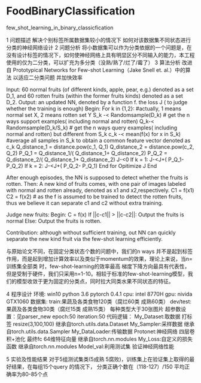 # FoodBinaryClassification
few_shot_learning_in_binary_classicfication

1 问题描述
解决个别标签所属数据集较小的情况下 如何对该数据集不同状态进行分类的神经网络设计
2 问题分析
将小数据集可以作为分类依据的一个问题是，在没有设计标签的情况下，如何使神经网络上具有明显区分不同输入的能力，本工程使用的仅为二分类，可以扩充为多分类（没熟/熟了/烂了/霉了）
3 算法分析
改进自 Prototypical Networks for Few-shot Learning（Jake Snell et. al.）中的算法 以适应二分类问题 并加快效率

Input: 60 normal fruits (of different kinds, apple, pear, e.g.) denoted as a set D_1, and 60 rotten fruits (within the former fruits kinds) denoted as a set D_2.
Output: an updated NN, denoted by a function f. the loss J ( to judge whether the training is enough)
Begin:
For k in {1,2}: #actually, 1 means normal set X, 2 means rotten set Y
S_k -< Randomsample(D_k) # get the n ways support examples( including normal and rotten)
Q_k-< Randomsample(D_k/S_k) # get the n ways query examples( including normal and rotten) but different from S_k
c_k -< mean(f(x) for x in S_k) #average all samples in S_k to obtain a common feature vector denoted as c_k 
Q_distance_1 = distance.pow(c_1, Q_1)
Q_distance_2 = distance.pow(c_2, Q_2)
P_Q_1 = Q_distance_1/( Q_distance_1+ Q_distance_2)
P_Q_2 = Q_distance_2/( Q_distance_1+ Q_distance_2)
J-<0
If k = 1:
J-<J+( P_Q_1- P_Q_2)
If k = 2:
J-<J+( P_Q_2- P_Q_1)
End for
Opitimize J
End

After enough episodes, the NN is supposed to detect whether the fruits is rotten. Then: A new kind of fruits comes, with one pair of images labeled with normal and rotten already, denoted as x1 and x2,respectively.
C1 = f(x1)
C2 = f(x2) # as the f is assumed to be trained to detect the rotten fruits, thus we believe it can separate c1 and c2 without extra training.

Judge new fruits:
Begin:
C = f(x)
If ||c-c1|| > ||c-c2||:
Output the fruits is normal
Else:
Output the fruits is rotten.

Contribution: although without sufficient training, out NN can quickly separate the new kind fruit via the few-shot learning efficiently.

与原始论文不同，在固定分类状态个数的问题中，我们的n ways 并不是起到标签作用，而是起到增加计算效率以及类似于momentum的效果，理论上来说，当n=训练集全部类 时，few-shot-learning的效率最高 梯度下降方向最具有代表性，但是受制于硬件，我们只采用n=1-10。相较于标准的few-shot-learning模型，我们的模型收敛于更为固定的分类点，同时拉大同类水果不同状态的特征。


4 程序设计
环境: 
win10 python 3.6 pytorch 0.4.1 cpu: intel 8770H gpu: nivida GTX1060
数据集: 
train:果蔬及各类食物120类（腐烂60类 成熟60类）
dev/test: 果蔬及各类食物30类（腐烂15类 成熟15类）
每种类型大于30张图片
超参数设置：见parser_new 
epoch:50 iteration:50
代码逻辑：
My_Dataset:取数据 打标签 resize(3,100,100) 继承自torch.utils.data.Dataset
My_Sampler:采样数据 继承自torch.utils.data.Sampler
My_DataLoader:传输数据
Protonet:神经网络 四层卷积+池化 最终fc 64维特征向量 继承自torch.nn.modules
My_Loss:自定义的损失函数 继承自torch.nn.modules
Model_val:利用测试集 验证神经网络性能

5 实验及性能结果
对于5组测试集类(5成熟 5腐败)，训练集上在验证集上取得的最好结果，在每组15个query 的情况下， 分类正确个数在（118-127）/150 平均正确率为80-85个点

